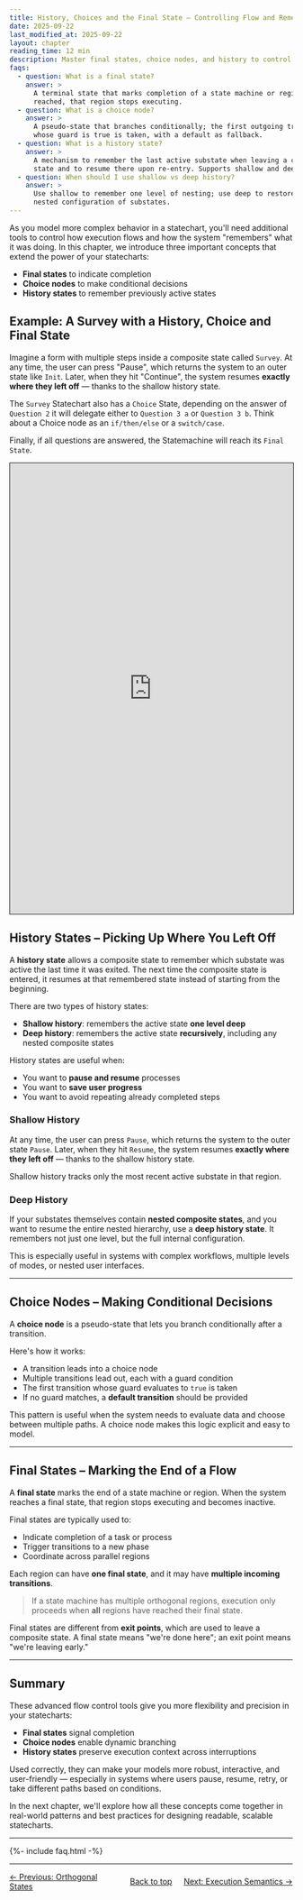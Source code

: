 ```yaml
---
title: History, Choices and the Final State – Controlling Flow and Remembering State
date: 2025-09-22
last_modified_at: 2025-09-22
layout: chapter
reading_time: 12 min
description: Master final states, choice nodes, and history to control flow and resume behavior where it left off.
faqs:
  - question: What is a final state?
    answer: >
      A terminal state that marks completion of a state machine or region. When
      reached, that region stops executing.
  - question: What is a choice node?
    answer: >
      A pseudo-state that branches conditionally; the first outgoing transition
      whose guard is true is taken, with a default as fallback.
  - question: What is a history state?
    answer: >
      A mechanism to remember the last active substate when leaving a composite
      state and to resume there upon re-entry. Supports shallow and deep modes.
  - question: When should I use shallow vs deep history?
    answer: >
      Use shallow to remember one level of nesting; use deep to restore the full
      nested configuration of substates.
---
```


As you model more complex behavior in a statechart, you'll need additional tools to control how execution flows and how the system "remembers" what it was doing. In this chapter, we introduce three important concepts that extend the power of your statecharts:

- **Final states** to indicate completion
- **Choice nodes** to make conditional decisions
- **History states** to remember previously active states

## Example: A Survey with a History, Choice and Final State

Imagine a form with multiple steps inside a composite state called `Survey`. At any time, the user can press "Pause", which returns the system to an outer state like `Init`. Later, when they hit "Continue", the system resumes **exactly where they left off** — thanks to the shallow history state.

The `Survey` Statechart also has a `Choice` State, depending on the answer of `Question 2` it will delegate either to `Question 3 a` or `Question 3 b`. Think about a Choice node as an `if/then/else` or a `switch/case`.

Finally, if all questions are answered, the Statemachine will reach its `Final State`.

 <iframe src="https://play.itemis.io?model=66d5f408-929c-4cfe-b52d-289173f456de" width="100%" height="800px" style="border: 1px solid" allowfullscreen></iframe>

## History States – Picking Up Where You Left Off

A **history state** allows a composite state to remember which substate was active the last time it was exited. The next time the composite state is entered, it resumes at that remembered state instead of starting from the beginning.

There are two types of history states:
- **Shallow history**: remembers the active state **one level deep**
- **Deep history**: remembers the active state **recursively**, including any nested composite states

History states are useful when:
- You want to **pause and resume** processes
- You want to **save user progress**
- You want to avoid repeating already completed steps

### Shallow History

At any time, the user can press `Pause`, which returns the system to the outer state `Pause`. Later, when they hit `Resume`, the system resumes **exactly where they left off** — thanks to the shallow history state.

Shallow history tracks only the most recent active substate in that region.

### Deep History

If your substates themselves contain **nested composite states**, and you want to resume the entire nested hierarchy, use a **deep history state**. It remembers not just one level, but the full internal configuration.

This is especially useful in systems with complex workflows, multiple levels of modes, or nested user interfaces.

---

## Choice Nodes – Making Conditional Decisions

A **choice node** is a pseudo-state that lets you branch conditionally after a transition.

Here's how it works:
- A transition leads into a choice node
- Multiple transitions lead out, each with a guard condition
- The first transition whose guard evaluates to `true` is taken
- If no guard matches, a **default transition** should be provided 

This pattern is useful when the system needs to evaluate data and choose between multiple paths.
A choice node makes this logic explicit and easy to model.

---

## Final States – Marking the End of a Flow

A **final state** marks the end of a state machine or region. When the system reaches a final state, that region stops executing and becomes inactive.

Final states are typically used to:
- Indicate completion of a task or process
- Trigger transitions to a new phase
- Coordinate across parallel regions

Each region can have **one final state**, and it may have **multiple incoming transitions**.

> If a state machine has multiple orthogonal regions, execution only proceeds when **all** regions have reached their final state.

Final states are different from **exit points**, which are used to leave a composite state. A final state means "we're done here"; an exit point means "we're leaving early."

---

## Summary

These advanced flow control tools give you more flexibility and precision in your statecharts:

- **Final states** signal completion
- **Choice nodes** enable dynamic branching
- **History states** preserve execution context across interruptions

Used correctly, they can make your models more robust, interactive, and user-friendly — especially in systems where users pause, resume, retry, or take different paths based on conditions.

In the next chapter, we'll explore how all these concepts come together in real-world patterns and best practices for designing readable, scalable statecharts.

---

{%- include faq.html -%}

---

<div style="display: flex; justify-content: space-between; width: 100%; align-items: center;">
  <div style="text-align: left; flex: 2;"><a href="05-orthogonal-states.html">← Previous: Orthogonal States</a></div>
  <div style="text-align: center; flex: 1;"><a href="#top">Back to top</a></div>
  <div style="text-align: right; flex: 2;"><a href="07-execution-semantics.html">Next: Execution Semantics →</a></div>
</div>